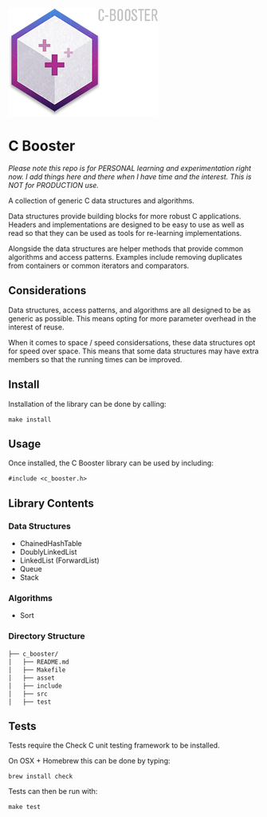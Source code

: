 ![alt tag](/asset/c_booster_logo.png?raw=true "Kognizant Source")

# C Booster

*Please note this repo is for PERSONAL learning and experimentation 
right now. I add things here and there when I have time and the interest.
This is NOT for PRODUCTION use.*

A collection of generic C data structures and algorithms.

Data structures provide building blocks for more robust C applications. Headers
and implementations are designed to be easy to use as well as read so that they
can be used as tools for re-learning implementations.

Alongside the data structures are helper methods that provide common
algorithms and access patterns. Examples include removing duplicates from 
containers or common iterators and comparators.

## Considerations

Data structures, access patterns, and algorithms are all designed to be as
generic as possible. This means opting for more parameter overhead in the
interest of reuse.

When it comes to space / speed considersations, these data structures opt for
speed over space. This means that some data structures may have extra
members so that the running times can be improved.

## Install

Installation of the library can be done by calling:

    make install

## Usage

Once installed, the C Booster library can be used by including:

    #include <c_booster.h>

## Library Contents

### Data Structures

- ChainedHashTable
- DoublyLinkedList
- LinkedList (ForwardList)
- Queue
- Stack

### Algorithms

- Sort

### Directory Structure

```
├── c_booster/
│   ├── README.md
│   ├── Makefile
│   ├── asset
│   ├── include
│   ├── src
│   ├── test
```

## Tests

Tests require the Check C unit testing framework to be installed.

On OSX + Homebrew this can be done by typing:

    brew install check

Tests can then be run with:

    make test
